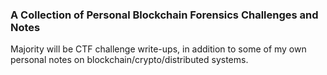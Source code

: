 ### A Collection of Personal Blockchain Forensics Challenges and Notes 


Majority will be  CTF challenge write-ups, in addition to some of my own personal notes on blockchain/crypto/distributed systems. 

